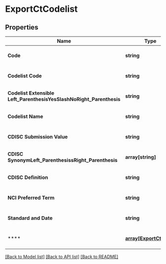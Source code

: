 # ExportCtCodelist

## Properties
Name | Type | Description | Notes
------------ | ------------- | ------------- | -------------
**Code** | **string** |  | [optional] [default to null]
**Codelist Code** | **string** |  | [optional] [default to null]
**Codelist Extensible Left_ParenthesisYesSlashNoRight_Parenthesis** | **string** |  | [optional] [default to null]
**Codelist Name** | **string** |  | [optional] [default to null]
**CDISC Submission Value** | **string** |  | [optional] [default to null]
**CDISC SynonymLeft_ParenthesissRight_Parenthesis** | **array[string]** |  | [optional] [default to null]
**CDISC Definition** | **string** |  | [optional] [default to null]
**NCI Preferred Term** | **string** |  | [optional] [default to null]
**Standard and Date** | **string** |  | [optional] [default to null]
**** | [**array[ExportCtTerm]**](ExportCtTerm.md) |  | [optional] [default to null]

[[Back to Model list]](../README.md#documentation-for-models) [[Back to API list]](../README.md#documentation-for-api-endpoints) [[Back to README]](../README.md)


